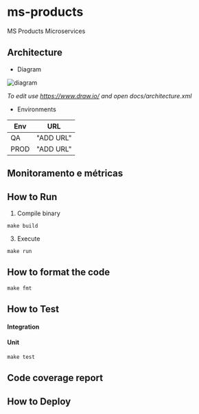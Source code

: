 
# ms-products

MS Products Microservices

## Architecture

- Diagram

![diagram](../docs/architecture.png)

*To edit use https://www.draw.io/ and open docs/architecture.xml*

- Environments

Env | URL |
--- | --- |
QA | "ADD URL" |
PROD | "ADD URL" |

## Monitoramento e métricas


## How to Run

1. Compile binary
  ```
  make build
  ```

3. Execute
  ```
  make run
  ```

## How to format the code
  ```
  make fmt
  ```


## How to Test

#### Integration


#### Unit
  ```
  make test
  ```

## Code coverage report


## How to Deploy
